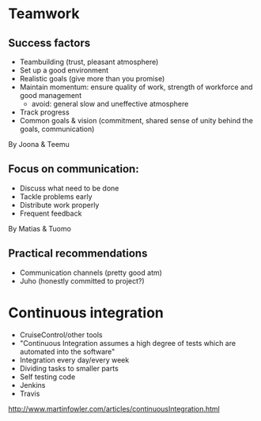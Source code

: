 # Teamwork

## Success factors

- Teambuilding (trust, pleasant atmosphere)
- Set up a good environment
- Realistic goals (give more than you promise)
- Maintain momentum: ensure quality of work, strength of workforce and good management
    - avoid: general slow and uneffective atmosphere
- Track progress
- Common goals & vision (commitment, shared sense of unity behind the goals,
  communication)

By Joona & Teemu

## Focus on communication:

- Discuss what need to be done
- Tackle problems early
- Distribute work properly
- Frequent feedback

By Matias & Tuomo

## Practical recommendations

- Communication channels (pretty good atm)
- Juho (honestly committed to project?)

# Continuous integration

- CruiseControl/other tools
- "Continuous Integration assumes a high degree of tests which are automated into the software"
- Integration every day/every week
- Dividing tasks to smaller parts
- Self testing code
- Jenkins
- Travis

http://www.martinfowler.com/articles/continuousIntegration.html